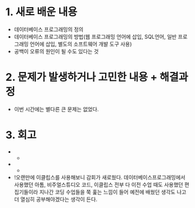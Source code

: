 # 1. 새로 배운 내용
- 데이터베이스 프로그래밍의 정의
- 데이터베이스 프로그래밍의 방법(웹 프로그래밍 언어에 삽입, SQL언어, 일반 프로그래밍 언어에 삽입, 별도의 소프트웨어 개발 도구 사용)
- 공백이 오류의 원인이 될 수도 있다는 것


# 2. 문제가 발생하거나 고민한 내용 + 해결과정
- 이번 시간에는 별다른 큰 문제는 없었다.


# 3. 회고
- +
- -
- !오랜만에 이클립스를 사용해보니 감회가 새로웠다. 데이터베이스프로그래밍에서 사용했던 아톰, 비주얼스튜디오 코드, 이클립스 전부 다 이전 수업 때도 사용했던 편집기들이라 지나간 코딩 수업들을 쭉 훑는 느낌이 들어 예전에 배웠던 생각도 나고 더 열심히 공부해야겠다는 생각이 든다.
